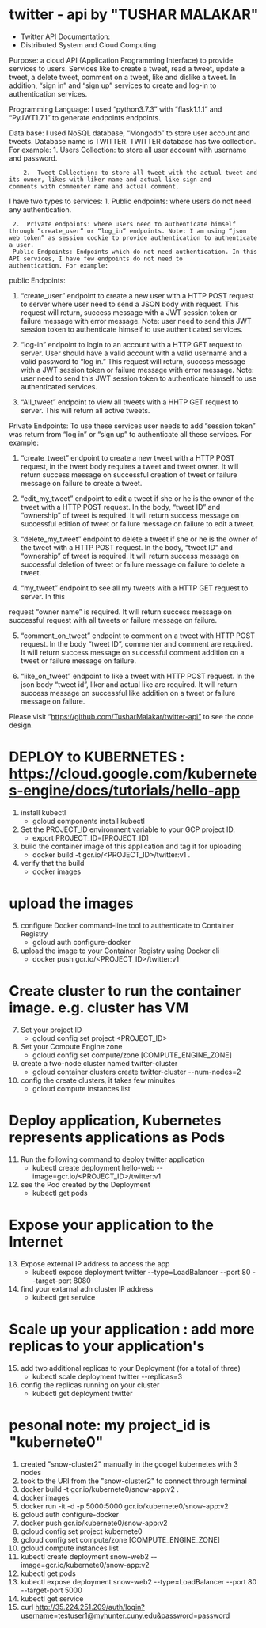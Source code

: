 # twitter - api by "TUSHAR MALAKAR"
- Twitter API Documentation:
- Distributed System and Cloud Computing


Purpose: a cloud API (Application Programming Interface) to provide services to users. Services like to create a tweet, read a tweet,            update a tweet, a delete tweet, comment on a tweet, like and dislike a tweet. In addition, “sign in” and “sign up” services to          create and log-in to authentication services. 

Programming Language: I used “python3.7.3” with “flask1.1.1” and “PyJWT1.7.1” to generate endpoints endpoints.   

Data base: I used NoSQL database, “Mongodb” to store user account and tweets. Database name is TWITTER. TWITTER database has two                    collection. For example:
           1.	Users Collection: to store all user account with username and password.
 

        2.	Tweet Collection: to store all tweet with the actual tweet and its owner, likes with liker name and actual like sign and               comments with commenter name and actual comment.
   

   I have two types to services: 
     1.	Public endpoints: where users do not need any authentication.
     
     2.	 Private endpoints: where users need to authenticate himself through “create_user” or “log_in” endpoints. Note: I am using “json       web token” as session cookie to provide authentication to authenticate a user.
     Public Endpoints: Endpoints which do not need authentication. In this API services, I have few endpoints do not need to                  authentication. For example:
     
public Endpoints:     
   1.	“create_user” endpoint to create a new user with a HTTP POST request to server where user need to send a JSON body with request.      This request will return, success message with a JWT session token or failure message with error message. 
   Note: user need to send this JWT session token to authenticate himself to use authenticated services.



   2.	“log-in” endpoint to login to an account with a HTTP GET request to server. User should have a valid account with a valid username    and a valid password to “log in.” This request will return, success message with a JWT session token or failure message with error      message.
   Note: user need to send this JWT session token to authenticate himself to use authenticated services.





   3.	“All_tweet” endpoint to view all tweets with a HHTP GET request to server. This will return all active tweets. 

Private Endpoints: To use these services user needs to add “session token” was return from “log in” or “sign up” to authenticate all         these services. For example:
   1.	“create_tweet” endpoint to create a new tweet with a HTTP POST request, in the tweet body requires a tweet and tweet owner. It        will return success message on successful creation of tweet or failure message on failure to create a tweet.  

   2.	“edit_my_tweet” endpoint to edit a tweet if she or he is the owner of the tweet with a HTTP POST request. In the body, “tweet ID”    and “ownership” of tweet is required. It will return success message on successful edition of tweet or failure message on failure to    edit a tweet.

   3.	“delete_my_tweet” endpoint to delete a tweet if she or he is the owner of the tweet with a HTTP POST request. In the body, “tweet    ID” and “ownership” of tweet is required. It will return success message on successful deletion of tweet or failure message on          failure to delete a tweet.

   4.	“my_tweet” endpoint to see all my tweets with a HTTP GET request to server. In this 

   request “owner name” is required. It will return success message on successful request with all tweets or failure message on failure.

   5.	“comment_on_tweet” endpoint to comment on a tweet with HTTP POST request. In the body “tweet ID”, commenter and comment are          required. It will return success message on successful comment addition on a tweet or failure message on failure.

   6.	“like_on_tweet” endpoint to like a tweet with HTTP POST request. In the json body “tweet id”, liker and actual like are required.    It will return success message on successful like addition on a tweet or failure message on failure.


   Please visit “https://github.com/TusharMalakar/twitter-api” to see the  code design.

# DEPLOY to KUBERNETES : https://cloud.google.com/kubernetes-engine/docs/tutorials/hello-app
1. install kubectl
   - gcloud components install kubectl
2. Set the PROJECT_ID environment variable to your GCP project ID.
    - export PROJECT_ID=[PROJECT_ID]
3. build the container image of this application and tag it for uploading
    - docker build -t gcr.io/<PROJECT_ID>/twitter:v1 .
4. verify that the build 
    - docker images
    
# upload the images
5. configure Docker command-line tool to authenticate to Container Registry
    - gcloud auth configure-docker
6. upload the image to your Container Registry using Docker cli
    - docker push gcr.io/<PROJECT_ID>/twitter:v1

# Create cluster to run the container image. e.g. cluster has VM 
7. Set your project ID
    - gcloud config set project <PROJECT_ID>
8. Set your Compute Engine zone
    - gcloud config set compute/zone [COMPUTE_ENGINE_ZONE]
9. create a two-node cluster named twitter-cluster
    - gcloud container clusters create twitter-cluster --num-nodes=2
10. config the create clusters, it takes few minuites 
    - gcloud compute instances list

# Deploy application, Kubernetes represents applications as Pods
11. Run the following command to deploy twitter application
    - kubectl create deployment hello-web --image=gcr.io/<PROJECT_ID>/twitter:v1
12. see the Pod created by the Deployment
    - kubectl get pods

# Expose your application to the Internet
13. Expose external IP address to access the app
    - kubectl expose deployment twitter --type=LoadBalancer --port 80 --target-port 8080
14. find your extarnal adn cluster IP address
    - kubectl get service
    
# Scale up your application : add more replicas to your application's
15. add two additional replicas to your Deployment (for a total of three)
    - kubectl scale deployment twitter --replicas=3
16. config the replicas running on your cluster
    - kubectl get deployment twitter

# pesonal note: my project_id is "kubernete0"
1. created "snow-cluster2" manually in the googel kubernetes with 3 nodes
2. took to the URI from the "snow-cluster2" to connect through terminal
3. docker build -t gcr.io/kubernete0/snow-app:v2 .
4. docker images
5. docker run -it -d -p 5000:5000 gcr.io/kubernete0/snow-app:v2
6. gcloud auth configure-docker
7. docker push gcr.io/kubernete0/snow-app:v2
8. gcloud config set project kubernete0
9. gcloud config set compute/zone [COMPUTE_ENGINE_ZONE]
10. gcloud compute instances list
11. kubectl create deployment snow-web2 --image=gcr.io/kubernete0/snow-app:v2
12. kubectl get pods
13. kubectl expose deployment snow-web2 --type=LoadBalancer --port 80 --target-port 5000
14. kubectl get service
15. curl http://35.224.251.209/auth/login?username=testuser1@myhunter.cuny.edu&password=password
